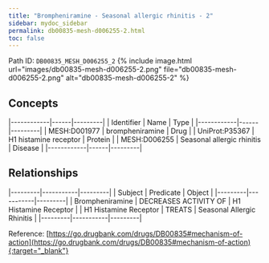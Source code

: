 ```yaml
---
title: "Brompheniramine - Seasonal allergic rhinitis - 2"
sidebar: mydoc_sidebar
permalink: db00835-mesh-d006255-2.html
toc: false 
---
```



Path ID: `DB00835_MESH_D006255_2`
{% include image.html url="images/db00835-mesh-d006255-2.png" file="db00835-mesh-d006255-2.png" alt="db00835-mesh-d006255-2" %}

## Concepts

|------------|------|---------|
| Identifier | Name | Type    |
|------------|------|---------|
| MESH:D001977 | brompheniramine | Drug |
| UniProt:P35367 | H1 histamine receptor | Protein |
| MESH:D006255 | Seasonal allergic rhinitis | Disease |
|------------|------|---------|

## Relationships

|---------|-----------|---------|
| Subject | Predicate | Object  |
|---------|-----------|---------|
| Brompheniramine | DECREASES ACTIVITY OF | H1 Histamine Receptor |
| H1 Histamine Receptor | TREATS | Seasonal Allergic Rhinitis |
|---------|-----------|---------|

Reference: [https://go.drugbank.com/drugs/DB00835#mechanism-of-action](https://go.drugbank.com/drugs/DB00835#mechanism-of-action){:target="_blank"}